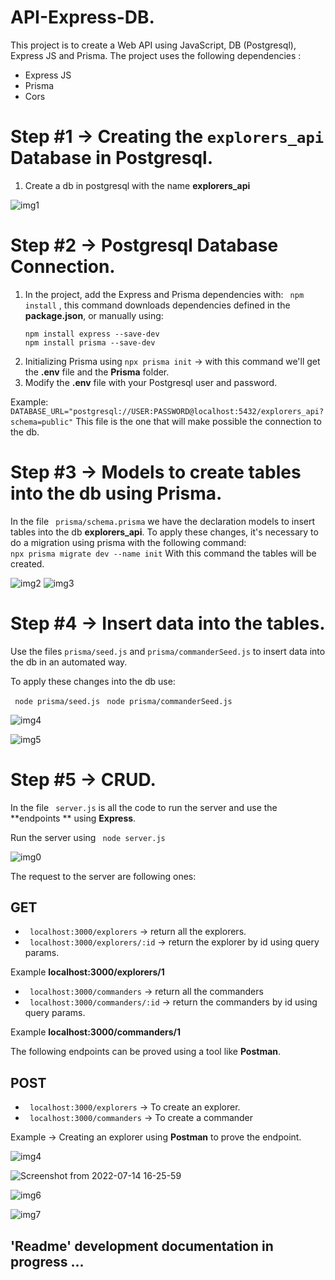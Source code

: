 # API-Express-DB.
This project is to create a Web API using JavaScript, DB (Postgresql), Express JS and Prisma.
The project uses the following dependencies :
- Express JS 
- Prisma
- Cors
# Step #1 -> Creating the  ``` explorers_api ``` Database in Postgresql.

1. Create a db in postgresql with the name **explorers_api**

![img1](https://user-images.githubusercontent.com/92350521/179082565-732ba9fb-2e9c-4c3b-ba54-539772f41c2a.png)


# Step #2 -> Postgresql Database Connection.
1.  In the project, add the Express and Prisma dependencies with:
```  npm install ``` , this command downloads dependencies defined in the **package.json**, or manually using:
	``` 
	npm install express --save-dev
	npm install prisma --save-dev 
  	``` 
2. Initializing Prisma using ``` npx prisma init ```  -> with this command we'll get the **.env** file and the **Prisma** folder.
3.  Modify the **.env** file with your Postgresql user and password.

Example: 
``` DATABASE_URL="postgresql://USER:PASSWORD@localhost:5432/explorers_api?schema=public" ``` 
This file is the one that will make possible the connection to the db.

# Step #3 -> Models to create tables into the db using  Prisma. 
In the file ``` prisma/schema.prisma```  we have the declaration models to insert tables into the db **explorers_api**.
To apply these changes, it's necessary to do a migration using prisma with the following command:  
``` npx prisma migrate dev --name init ``` 
With this command the tables will be created.


![img2](https://user-images.githubusercontent.com/92350521/179084922-7881c180-73e0-4f43-aed7-4c83724da8d3.png)
![img3](https://user-images.githubusercontent.com/92350521/179084931-8149f3eb-25e0-433b-bf0e-f1d2e2fbd137.png)



# Step #4 -> Insert data into the tables. 
Use the files ```prisma/seed.js```  and ```prisma/commanderSeed.js```  to insert data into the db in an automated way.

To apply these changes into the db use:

``` node prisma/seed.js``` 
``` node prisma/commanderSeed.js``` 

![img4](https://user-images.githubusercontent.com/92350521/179087754-88a31361-f711-4ddb-b61c-1ec67f46b14a.png)

![img5](https://user-images.githubusercontent.com/92350521/179087781-1c7d6c7f-1c68-4e8f-9f09-15cda7710844.png)

# Step #5 -> CRUD.
In the file ``` server.js```  is all the code to run the server  and use  the **endpoints ** using  **Express**.

Run the server using  ``` node server.js``` 


![img0](https://user-images.githubusercontent.com/92350521/179089105-216bf213-ed19-4127-ac46-805cbaf1dc0f.png)

The request to the server are following ones:

## GET

- ``` localhost:3000/explorers```  -> return all the explorers.
- ``` localhost:3000/explorers/:id```  -> return the explorer by id using query params.

Example
**localhost:3000/explorers/1**

- ``` localhost:3000/commanders```  -> return all the commanders
- ``` localhost:3000/commanders/:id```  -> return the commanders by id using query params.

Example
**localhost:3000/commanders/1**

The following endpoints can be proved using a tool like **Postman**.

## POST

- ``` localhost:3000/explorers```   -> To create an explorer.
- ``` localhost:3000/commanders```   -> To create a commander

Example -> Creating an explorer using **Postman** to prove the endpoint.

![img4](https://user-images.githubusercontent.com/92350521/179089316-a10609c4-1a26-4f5d-86de-2446866d5727.png) 

![Screenshot from 2022-07-14 16-25-59](https://user-images.githubusercontent.com/92350521/179089344-180f7e75-6312-4554-9088-f1ee6c5c9135.png)

![img6](https://user-images.githubusercontent.com/92350521/179089493-c368eb17-6d74-4213-bf30-957649d2658c.png)

![img7](https://user-images.githubusercontent.com/92350521/179089716-b3479f61-594a-4052-a533-57fd0a8b6606.png)


## 'Readme' development documentation in progress ...
